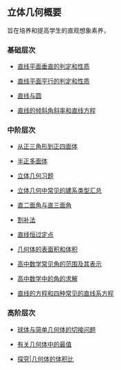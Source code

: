 ##  立体几何概要<!-- {docsify-ignore} -->

旨在培养和提高学生的直观想象素养，

### 基础层次

* <a  href=" https://www.cnblogs.com/wanghai0666/p/11187604.html "  target="_blank" >直线平面垂直的判定和性质</a>

* <a  href=" https://www.cnblogs.com/wanghai0666/p/11187579.html "  target="_blank" >直线平面平行的判定和性质</a>  

* <a  href="https://www.cnblogs.com/wanghai0666/p/10976390.html "  target="_blank">直线与圆</a>

* <a  href="https://www.cnblogs.com/wanghai0666/p/11304356.html "  target="_blank">直线的倾斜角斜率和直线方程</a>

### 中阶层次

* <a  href=" https://www.cnblogs.com/wanghai0666/p/10307503.html "  target="_blank" >从正三角形到正四面体</a> 

* <a  href=" https://www.cnblogs.com/wanghai0666/p/11057930.html "  target="_blank" >半正多面体</a>  

* <a  href=" https://www.cnblogs.com/wanghai0666/p/7604341.html "  target="_blank" >立体几何习题</a>

* <a  href=" https://www.cnblogs.com/wanghai0666/p/7602262.html "  target="_blank" >立体几何中常见的建系类型汇总</a> 

* <a  href="https://www.cnblogs.com/wanghai0666/p/13167831.html"  target="_blank">直二面角与直三面角</a> 

* <a  href=" https://www.cnblogs.com/wanghai0666/p/10304655.html "  target="_blank" >割补法</a> 

* <a  href="https://www.cnblogs.com/wanghai0666/p/10948581.html"  target="_blank">直线恒过定点</a> 

* <a  href="https://www.cnblogs.com/wanghai0666/p/10974813.html "  target="_blank">几何体的表面积和体积</a>

* <a  href="https://www.cnblogs.com/wanghai0666/p/7604802.html  "  target="_blank" >高中数学常见角的范围及其表示</a>

* <a  href=" https://www.cnblogs.com/wanghai0666/p/8028297.html "  target="_blank" >高中数学中的角的求解</a>

* <a  href="https://www.cnblogs.com/wanghai0666/p/7810970.html  "  target="_blank" >直线的方程和四种常见的直线系方程</a>

###  高阶层次

* <a  href=" https://www.cnblogs.com/wanghai0666/p/10015765.html "  target="_blank" >球体与简单几何体的切接问题</a>

* <a  href="https://www.cnblogs.com/wanghai0666/p/10978911.html "  target="_blank" >有关几何体中的最值</a>  

* <a  href="https://www.cnblogs.com/wanghai0666/p/13047929.html"  target="_blank">探究|几何体的体积比</a> 



